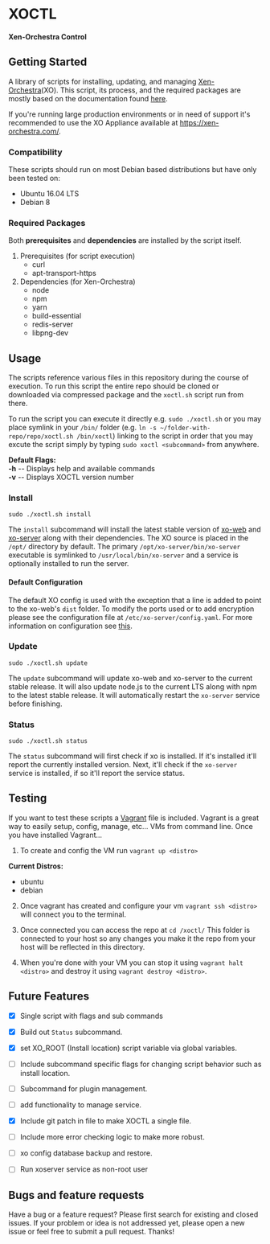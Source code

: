 # XOCTL
#### Xen-Orchestra Control

## Getting Started

A library of scripts for installing, updating, and managing [Xen-Orchestra](https://github.com/vatesfr/xo/)(XO). This script, its process, and the required packages are mostly based on the documentation found [here](https://github.com/vatesfr/xo/blob/master/docs/from_the_sources.md).

If you're running large production environments or in need of support it's recommended to use the XO Appliance available at https://xen-orchestra.com/.

### Compatibility
These scripts should run on most Debian based distributions but have only been tested on:

* Ubuntu 16.04 LTS
* Debian 8

### Required Packages
Both **prerequisites** and **dependencies** are installed by the script itself.

1. Prerequisites (for script execution)
   * curl
   * apt-transport-https
2. Dependencies (for Xen-Orchestra)
   * node
   * npm
   * yarn
   * build-essential
   * redis-server
   * libpng-dev

## Usage

The scripts reference various files in this repository during the course of execution. To run this script the entire repo should be cloned or downloaded via compressed package and the `xoctl.sh` script run from there.

To run the script you can execute it directly e.g. `sudo ./xoctl.sh` or you may place symlink in your `/bin/` folder (e.g. `ln -s ~/folder-with-repo/repo/xoctl.sh /bin/xoctl`) linking to the script in order that you may excute the script simply by typing `sudo xoctl <subcommand>` from anywhere.

**Default Flags:**  
  **-h** --  Displays help and available commands  
  **-v** -- Displays XOCTL version number

### Install

`sudo ./xoctl.sh install`

The `install` subcommand will install the latest stable version of [xo-web](https://github.com/vatesfr/xo-web) and [xo-server](https://github.com/vatesfr/xo-server) along with their dependencies. The XO source is placed in the `/opt/` directory by default. The primary `/opt/xo-server/bin/xo-server` executable is symlinked to `/usr/local/bin/xo-server` and a service is optionally installed to run the server.

#### Default Configuration

The default XO config is used with the exception that a line is added to point to the xo-web's `dist` folder. To modify the ports used or to add encryption please see the configuration file at `/etc/xo-server/config.yaml`. For more information on configuration see [this](https://github.com/vatesfr/xo/blob/master/docs/configuration.md).

### Update

`sudo ./xoctl.sh update`

The `update` subcommand will update xo-web and xo-server to the current stable release. It will also update node.js to the current LTS along with npm to the latest stable release. It will automatically restart the `xo-server` service before finishing.

### Status

`sudo ./xoctl.sh status`

The `status` subcommand will first check if xo is installed. If it's installed it'll report the currently installed version. Next, it'll check if the `xo-server` service is installed, if so it'll report the service status.

## Testing

If you want to test these scripts a [Vagrant](https://www.vagrantup.com/) file is included. Vagrant is a great way to easily setup, config, manage, etc... VMs from command line. Once you have installed Vagrant...  

1. To create and config the VM run `vagrant up <distro>`

**Current Distros:**
* ubuntu
* debian

2. Once vagrant has created and configure your vm `vagrant ssh <distro>` will connect you to the terminal.

2. Once connected you can access the repo at `cd /xoctl/` This folder is connected to your host so any changes you make it the repo from your host will be reflected in this directory.

3. When you're done with your VM you can stop it using `vagrant halt <distro>` and destroy it using `vagrant destroy <distro>`.


## Future Features

- [x] Single script with flags and sub commands
- [x] Build out `Status` subcommand.
- [x] set XO_ROOT (Install location) script variable via global variables.
- [ ] Include subcommand specific flags for changing script behavior such as install location.
- [ ] Subcommand for plugin management.
- [ ] add functionality to manage service.
- [x] Include git patch in file to make XOCTL a single file.
- [ ] Include more error checking logic to make more robust.
- [ ] xo config database backup and restore.
- [ ] Run xoserver service as non-root user


## Bugs and feature requests

Have a bug or a feature request? Please first search for existing and closed issues. If your problem or idea is not addressed yet, please open a new issue or feel free to submit a pull request. Thanks!
